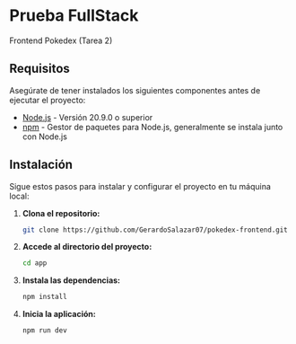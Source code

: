 # Prueba FullStack

Frontend
Pokedex (Tarea 2)

## Requisitos

Asegúrate de tener instalados los siguientes componentes antes de ejecutar el proyecto:

- [Node.js](https://nodejs.org/) - Versión 20.9.0 o superior
- [npm](https://www.npmjs.com/) - Gestor de paquetes para Node.js, generalmente se instala junto con Node.js

## Instalación

Sigue estos pasos para instalar y configurar el proyecto en tu máquina local:

1. **Clona el repositorio:**
   ```bash
   git clone https://github.com/GerardoSalazar07/pokedex-frontend.git
2. **Accede al directorio del proyecto:**
   ```bash
   cd app
3. **Instala las dependencias:**
   ```bash
   npm install
4. **Inicia la aplicación:**
   ```bash
   npm run dev